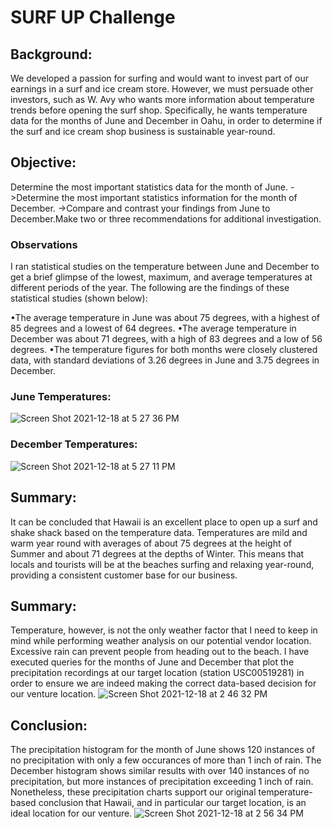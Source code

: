 # SURF UP Challenge

## Background:
We developed a passion for surfing and would want to invest part of our earnings in a surf and ice cream store. However, we must persuade other investors, such as W. Avy who wants more information about temperature trends before opening the surf shop. Specifically, he wants temperature data for the months of June and December in Oahu, in order to determine if the surf and ice cream shop business is sustainable year-round.

## Objective:
Determine the most important statistics data for the month of June. ->Determine the most important statistics information for the month of December. ->Compare and contrast your findings from June to December.Make two or three recommendations for additional investigation.

### Observations 
I ran statistical studies on the temperature between June and December to get a brief glimpse of the lowest, maximum, and average temperatures at different periods of the year. The following are the findings of these statistical studies (shown below):

•The average temperature in June was about 75 degrees, with a highest of 85 degrees and a lowest of 64 degrees.
•The average temperature in December was about 71 degrees, with a high of 83 degrees and a low of 56 degrees.
•The temperature figures for both months were closely clustered data, with standard deviations of 3.26 degrees in June and 3.75 degrees in December.

### June Temperatures:
![Screen Shot 2021-12-18 at 5 27 36 PM](https://user-images.githubusercontent.com/59430635/146657257-02ef753a-1352-41d4-93fa-54eff7f1cc6f.png)

### December Temperatures:
![Screen Shot 2021-12-18 at 5 27 11 PM](https://user-images.githubusercontent.com/59430635/146657269-5ed48604-9392-43fa-8aa5-d549ac32f3d6.png)

## Summary:
It can be concluded that Hawaii is an excellent place to open up a surf and shake shack based on the temperature data. Temperatures are mild and warm year round with averages of about 75 degrees at the height of Summer and about 71 degrees at the depths of Winter. This means that locals and tourists will be at the beaches surfing and relaxing year-round, providing a consistent customer base for our business.
## Summary:
Temperature, however, is not the only weather factor that I need to keep in mind while performing weather analysis on our potential vendor location. Excessive rain can prevent people from heading out to the beach. I have executed queries for the months of June and December that plot the precipitation recordings at our target location (station USC00519281) in order to ensure we are indeed making the correct data-based decision for our venture location.
![Screen Shot 2021-12-18 at 2 46 32 PM](https://user-images.githubusercontent.com/59430635/146657289-83bf2e9d-b142-42c3-a447-a73fde52cec7.png)

## Conclusion:
The precipitation histogram for the month of June shows 120 instances of no precipitation with only a few occurances of more than 1 inch of rain. The December histogram shows similar results with over 140 instances of no precipitation, but more instances of precipitation exceeding 1 inch of rain. Nonetheless, these precipitation charts support our original temperature-based conclusion that Hawaii, and in particular our target location, is an ideal location for our venture.
![Screen Shot 2021-12-18 at 2 56 34 PM](https://user-images.githubusercontent.com/59430635/146657290-64acfbef-c9fd-4f49-974c-85f344e1dae5.png)
